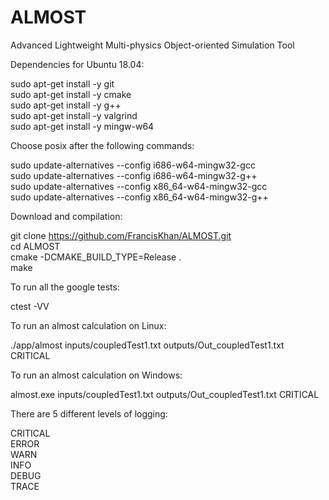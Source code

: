 # ALMOST
Advanced Lightweight Multi-physics Object-oriented Simulation Tool

Dependencies for Ubuntu 18.04:

sudo apt-get install -y git\
sudo apt-get install -y cmake\
sudo apt-get install -y g++\
sudo apt-get install -y valgrind \
sudo apt-get install -y mingw-w64 

Choose posix after the following commands:

sudo update-alternatives --config i686-w64-mingw32-gcc \
sudo update-alternatives --config i686-w64-mingw32-g++ \
sudo update-alternatives --config x86_64-w64-mingw32-gcc \
sudo update-alternatives --config x86_64-w64-mingw32-g++

Download and compilation:

git clone https://github.com/FrancisKhan/ALMOST.git \
cd ALMOST\
cmake -DCMAKE_BUILD_TYPE=Release . \
make


To run all the google tests:

ctest -VV 

To run an almost calculation on Linux:

./app/almost inputs/coupledTest1.txt outputs/Out_coupledTest1.txt CRITICAL

To run an almost calculation on Windows:

almost.exe inputs/coupledTest1.txt outputs/Out_coupledTest1.txt CRITICAL

There are 5 different levels of logging:

CRITICAL \
ERROR \
WARN \
INFO \
DEBUG \
TRACE


